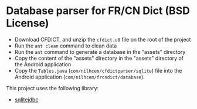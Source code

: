 Database parser for FR/CN Dict (BSD License)
============================================

- Download CFDICT, and unzip the `cfdict.u8` file on the root of the project
- Run the `ant clean` command to clean data
- Run the `ant` command to generate a database in the "assets" directory
- Copy the content of the "assets" directory in the "assets" directory of the Android application
- Copy the `Tables.java` (`com/nilhcem/cfdictparser/sqlite`) file into the Android application (`com/nilhcem/frcndict/database`).

This project uses the following library:

- [sqlitejdbc](http://www.zentus.com/sqlitejdbc/)
